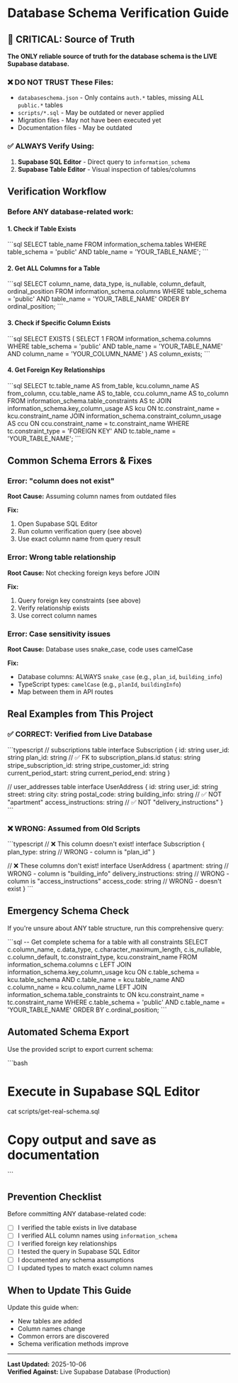 # Database Schema Verification Guide

## 🚨 CRITICAL: Source of Truth

**The ONLY reliable source of truth for the database schema is the LIVE Supabase database.**

### ❌ DO NOT TRUST These Files:
- `databaseschema.json` - Only contains `auth.*` tables, missing ALL `public.*` tables
- `scripts/*.sql` - May be outdated or never applied
- Migration files - May not have been executed yet
- Documentation files - May be outdated

### ✅ ALWAYS Verify Using:
1. **Supabase SQL Editor** - Direct query to `information_schema`
2. **Supabase Table Editor** - Visual inspection of tables/columns

## Verification Workflow

### Before ANY database-related work:

#### 1. Check if Table Exists
\`\`\`sql
SELECT table_name 
FROM information_schema.tables
WHERE table_schema = 'public' 
  AND table_name = 'YOUR_TABLE_NAME';
\`\`\`

#### 2. Get ALL Columns for a Table
\`\`\`sql
SELECT 
  column_name, 
  data_type, 
  is_nullable, 
  column_default,
  ordinal_position
FROM information_schema.columns
WHERE table_schema = 'public' 
  AND table_name = 'YOUR_TABLE_NAME'
ORDER BY ordinal_position;
\`\`\`

#### 3. Check if Specific Column Exists
\`\`\`sql
SELECT EXISTS (
  SELECT 1 
  FROM information_schema.columns
  WHERE table_schema = 'public' 
    AND table_name = 'YOUR_TABLE_NAME'
    AND column_name = 'YOUR_COLUMN_NAME'
) AS column_exists;
\`\`\`

#### 4. Get Foreign Key Relationships
\`\`\`sql
SELECT
  tc.table_name AS from_table, 
  kcu.column_name AS from_column,
  ccu.table_name AS to_table,
  ccu.column_name AS to_column
FROM information_schema.table_constraints AS tc
JOIN information_schema.key_column_usage AS kcu
  ON tc.constraint_name = kcu.constraint_name
JOIN information_schema.constraint_column_usage AS ccu
  ON ccu.constraint_name = tc.constraint_name
WHERE tc.constraint_type = 'FOREIGN KEY' 
  AND tc.table_name = 'YOUR_TABLE_NAME';
\`\`\`

## Common Schema Errors & Fixes

### Error: "column does not exist"

**Root Cause:** Assuming column names from outdated files

**Fix:**
1. Open Supabase SQL Editor
2. Run column verification query (see above)
3. Use exact column name from query result

### Error: Wrong table relationship

**Root Cause:** Not checking foreign keys before JOIN

**Fix:**
1. Query foreign key constraints (see above)
2. Verify relationship exists
3. Use correct column names

### Error: Case sensitivity issues

**Root Cause:** Database uses snake_case, code uses camelCase

**Fix:**
- Database columns: ALWAYS `snake_case` (e.g., `plan_id`, `building_info`)
- TypeScript types: `camelCase` (e.g., `planId`, `buildingInfo`)
- Map between them in API routes

## Real Examples from This Project

### ✅ CORRECT: Verified from Live Database
\`\`\`typescript
// subscriptions table
interface Subscription {
  id: string
  user_id: string
  plan_id: string  // ✅ FK to subscription_plans.id
  status: string
  stripe_subscription_id: string
  stripe_customer_id: string
  current_period_start: string
  current_period_end: string
}

// user_addresses table
interface UserAddress {
  id: string
  user_id: string
  street: string
  city: string
  postal_code: string
  building_info: string      // ✅ NOT "apartment"
  access_instructions: string // ✅ NOT "delivery_instructions"
}
\`\`\`

### ❌ WRONG: Assumed from Old Scripts
\`\`\`typescript
// ❌ This column doesn't exist!
interface Subscription {
  plan_type: string  // WRONG - column is "plan_id"
}

// ❌ These columns don't exist!
interface UserAddress {
  apartment: string           // WRONG - column is "building_info"
  delivery_instructions: string // WRONG - column is "access_instructions"
  access_code: string         // WRONG - doesn't exist
}
\`\`\`

## Emergency Schema Check

If you're unsure about ANY table structure, run this comprehensive query:

\`\`\`sql
-- Get complete schema for a table with all constraints
SELECT 
  c.column_name,
  c.data_type,
  c.character_maximum_length,
  c.is_nullable,
  c.column_default,
  tc.constraint_type,
  kcu.constraint_name
FROM information_schema.columns c
LEFT JOIN information_schema.key_column_usage kcu
  ON c.table_schema = kcu.table_schema
  AND c.table_name = kcu.table_name
  AND c.column_name = kcu.column_name
LEFT JOIN information_schema.table_constraints tc
  ON kcu.constraint_name = tc.constraint_name
WHERE c.table_schema = 'public' 
  AND c.table_name = 'YOUR_TABLE_NAME'
ORDER BY c.ordinal_position;
\`\`\`

## Automated Schema Export

Use the provided script to export current schema:

\`\`\`bash
# Execute in Supabase SQL Editor
cat scripts/get-real-schema.sql
# Copy output and save as documentation
\`\`\`

## Prevention Checklist

Before committing ANY database-related code:

- [ ] I verified the table exists in live database
- [ ] I verified ALL column names using `information_schema`
- [ ] I verified foreign key relationships
- [ ] I tested the query in Supabase SQL Editor
- [ ] I documented any schema assumptions
- [ ] I updated types to match exact column names

## When to Update This Guide

Update this guide when:
- New tables are added
- Column names change
- Common errors are discovered
- Schema verification methods improve

---

**Last Updated:** 2025-10-06  
**Verified Against:** Live Supabase Database (Production)
